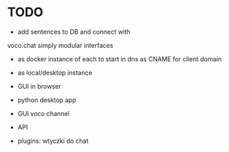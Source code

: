 # TODO

- add sentences to DB and connect with

voco.chat
simply modular interfaces 
- as docker instance of each to start in dns as CNAME for client domain
- as local/desktop instance


- GUI in browser
- python desktop app
- GUI voco channel
- API  
- plugins: wtyczki do chat 